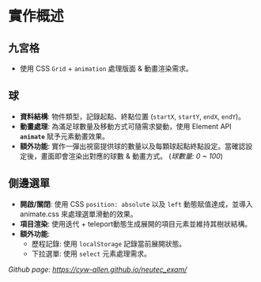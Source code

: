 # 實作概述

## 九宮格
  - 使用 CSS `Grid` + `animation` 處理版面 & 動畫渲染需求。

## 球
  - **資料結構**: 物件類型，記錄起點、終點位置 (`startX`, `startY`, `endX`, `endY`)。
  - **動畫處理**: 為滿足球數量及移動方式可隨需求變動，使用 Element API **`animate`** 賦予元素動畫效果。
  - **額外功能**: 實作一彈出視窗提供球的數量以及每顆球起點終點設定。當確認設定後，畫面即會渲染出對應的球數 & 動畫方式。  (*球數量: 0 ~ 100*)

## 側邊選單
  - **開啟/關閉**: 使用 CSS `position: absolute` 以及 `left` 動態賦值達成，並導入 animate.css 來處理選單滑動的效果。
  - **項目渲染**: 使用迭代 + teleport動態生成展開的項目元素並維持其樹狀結構。
  - **額外功能**:
    - 歷程記錄: 使用 `localStorage` 記錄當前展開狀態。
    - 下拉選單: 使用 `select` 元素處理需求。

*Github page: https://cyw-allen.github.io/neutec_exam/*